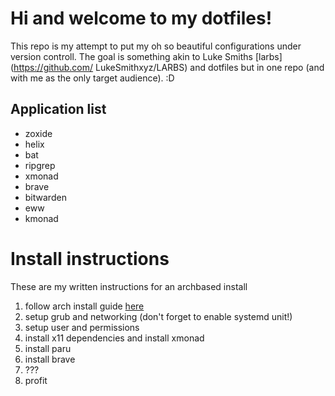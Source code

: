 # Hi and welcome to my dotfiles!  

This repo is my attempt to put my oh so beautiful configurations under version
controll. The goal is something akin to Luke Smiths [larbs](https://github.com/
LukeSmithxyz/LARBS) and dotfiles but in one repo (and with me as the only
target audience). :D

## Application list
- zoxide
- helix
- bat
- ripgrep
- xmonad
- brave
- bitwarden
- eww
- kmonad

# Install instructions

These are my written instructions for an archbased install

1. follow arch install guide [here](https://wiki.archlinux.org/title/General_recommendations#System_administration)
2. setup grub and networking (don't forget to enable systemd unit!)
3. setup user and permissions
4. install x11 dependencies and install xmonad
5. install paru
6. install brave
7. ???
8. profit
